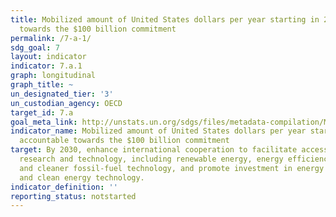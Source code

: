 ```yaml
---
title: Mobilized amount of United States dollars per year starting in 2020 accountable
  towards the $100 billion commitment
permalink: /7-a-1/
sdg_goal: 7
layout: indicator
indicator: 7.a.1
graph: longitudinal
graph_title: ~
un_designated_tier: '3'
un_custodian_agency: OECD
target_id: 7.a
goal_meta_link: http://unstats.un.org/sdgs/files/metadata-compilation/Metadata-Goal-7.pdf
indicator_name: Mobilized amount of United States dollars per year starting in 2020
  accountable towards the $100 billion commitment
target: By 2030, enhance international cooperation to facilitate access to clean energy
  research and technology, including renewable energy, energy efficiency and advanced
  and cleaner fossil-fuel technology, and promote investment in energy infrastructure
  and clean energy technology.
indicator_definition: ''
reporting_status: notstarted
---
```

